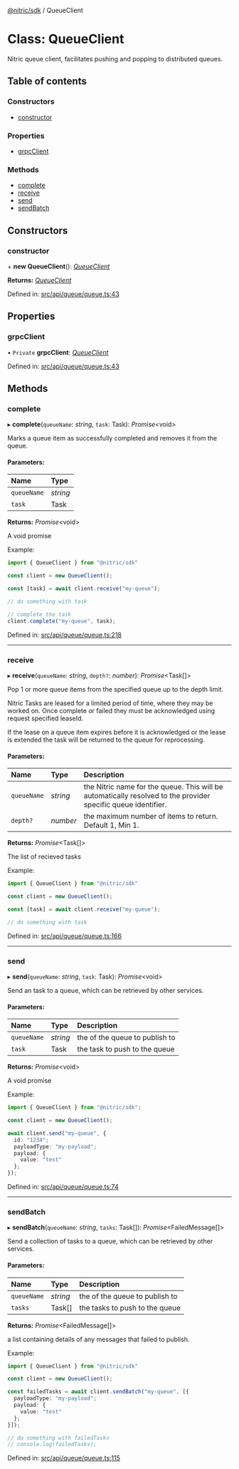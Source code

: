 [@nitric/sdk](../README.md) / QueueClient

# Class: QueueClient

Nitric queue client, facilitates pushing and popping to distributed queues.

## Table of contents

### Constructors

- [constructor](queueclient.md#constructor)

### Properties

- [grpcClient](queueclient.md#grpcclient)

### Methods

- [complete](queueclient.md#complete)
- [receive](queueclient.md#receive)
- [send](queueclient.md#send)
- [sendBatch](queueclient.md#sendbatch)

## Constructors

### constructor

\+ **new QueueClient**(): [*QueueClient*](queueclient.md)

**Returns:** [*QueueClient*](queueclient.md)

Defined in: [src/api/queue/queue.ts:43](https://github.com/nitrictech/node-sdk/blob/0a91ac9/src/api/queue/queue.ts#L43)

## Properties

### grpcClient

• `Private` **grpcClient**: [*QueueClient*](grpc.queue.queueclient.md)

Defined in: [src/api/queue/queue.ts:43](https://github.com/nitrictech/node-sdk/blob/0a91ac9/src/api/queue/queue.ts#L43)

## Methods

### complete

▸ **complete**(`queueName`: *string*, `task`: Task): *Promise*<void\>

Marks a queue item as successfully completed and removes it from the queue.

#### Parameters:

Name | Type |
:------ | :------ |
`queueName` | *string* |
`task` | Task |

**Returns:** *Promise*<void\>

A void promise

Example:
```typescript
import { QueueClient } from "@nitric/sdk"

const client = new QueueClient();

const [task] = await client.receive("my-queue");

// do something with task

// complete the task
client.complete("my-queue", task);
```

Defined in: [src/api/queue/queue.ts:218](https://github.com/nitrictech/node-sdk/blob/0a91ac9/src/api/queue/queue.ts#L218)

___

### receive

▸ **receive**(`queueName`: *string*, `depth?`: *number*): *Promise*<Task[]\>

Pop 1 or more queue items from the specified queue up to the depth limit.

Nitric Tasks are leased for a limited period of time, where they may be worked on.
Once complete or failed they must be acknowledged using request specified leaseId.

If the lease on a queue item expires before it is acknowledged or the lease is extended the task will be returned to the queue for reprocessing.

#### Parameters:

Name | Type | Description |
:------ | :------ | :------ |
`queueName` | *string* | the Nitric name for the queue. This will be automatically resolved to the provider specific queue identifier.   |
`depth?` | *number* | the maximum number of items to return. Default 1, Min 1.   |

**Returns:** *Promise*<Task[]\>

The list of recieved tasks

Example:
```typescript
import { QueueClient } from "@nitric/sdk"

const client = new QueueClient();

const [task] = await client.receive("my-queue");

// do something with task
```

Defined in: [src/api/queue/queue.ts:166](https://github.com/nitrictech/node-sdk/blob/0a91ac9/src/api/queue/queue.ts#L166)

___

### send

▸ **send**(`queueName`: *string*, `task`: Task): *Promise*<void\>

Send an task to a queue, which can be retrieved by other services.

#### Parameters:

Name | Type | Description |
:------ | :------ | :------ |
`queueName` | *string* | the of the queue to publish to   |
`task` | Task | the task to push to the queue   |

**Returns:** *Promise*<void\>

A void promise

Example:
```typescript
import { QueueClient } from "@nitric/sdk";

const client = new QueueClient();

await client.send("my-queue", {
  id: "1234";
  payloadType: "my-payload";
  payload: {
    value: "test"
  };
});
```

Defined in: [src/api/queue/queue.ts:74](https://github.com/nitrictech/node-sdk/blob/0a91ac9/src/api/queue/queue.ts#L74)

___

### sendBatch

▸ **sendBatch**(`queueName`: *string*, `tasks`: Task[]): *Promise*<FailedMessage[]\>

Send a collection of tasks to a queue, which can be retrieved by other services.

#### Parameters:

Name | Type | Description |
:------ | :------ | :------ |
`queueName` | *string* | the of the queue to publish to   |
`tasks` | Task[] | the tasks to push to the queue   |

**Returns:** *Promise*<FailedMessage[]\>

a list containing details of any messages that failed to publish.

Example:
```typescript
import { QueueClient } from "@nitric/sdk"

const client = new QueueClient();

const failedTasks = await client.sendBatch("my-queue", [{
  payloadType: "my-payload";
  payload: {
    value: "test"
  };
}]);

// do something with failedTasks
// console.log(failedTasks);
```

Defined in: [src/api/queue/queue.ts:115](https://github.com/nitrictech/node-sdk/blob/0a91ac9/src/api/queue/queue.ts#L115)
